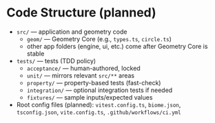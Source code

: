 # Code Structure (planned)

- `src/` — application and geometry code
  - `geom/` — Geometry Core (e.g., `types.ts`, `circle.ts`)
  - other app folders (engine, ui, etc.) come after Geometry Core is stable
- `tests/` — tests (TDD policy)
  - `acceptance/` — human-authored, locked
  - `unit/` — mirrors relevant `src/**` areas
  - `property/` — property-based tests (fast-check)
  - `integration/` — optional integration tests if needed
  - `fixtures/` — sample inputs/expected values
- Root config files (planned): `vitest.config.ts`, `biome.json`, `tsconfig.json`, `vite.config.ts`, `.github/workflows/ci.yml`
